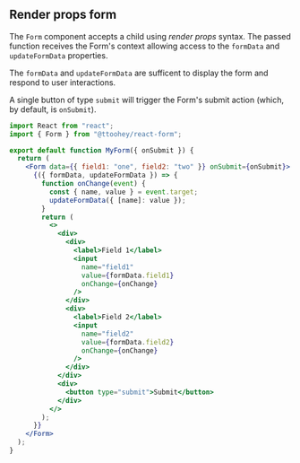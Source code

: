 ## Render props form

The `Form` component accepts a child using _render props_ syntax. The passed function
receives the Form's context allowing access to the `formData` and `updateFormData`
properties.

The `formData` and `updateFormData` are sufficent to display the form and respond
to user interactions.

A single button of type `submit` will trigger the Form's submit action (which, by
default, is `onSubmit`).

```jsx
import React from "react";
import { Form } from "@ttoohey/react-form";

export default function MyForm({ onSubmit }) {
  return (
    <Form data={{ field1: "one", field2: "two" }} onSubmit={onSubmit}>
      {({ formData, updateFormData }) => {
        function onChange(event) {
          const { name, value } = event.target;
          updateFormData({ [name]: value });
        }
        return (
          <>
            <div>
              <div>
                <label>Field 1</label>
                <input
                  name="field1"
                  value={formData.field1}
                  onChange={onChange}
                />
              </div>
              <div>
                <label>Field 2</label>
                <input
                  name="field2"
                  value={formData.field2}
                  onChange={onChange}
                />
              </div>
            </div>
            <div>
              <button type="submit">Submit</button>
            </div>
          </>
        );
      }}
    </Form>
  );
}

```
